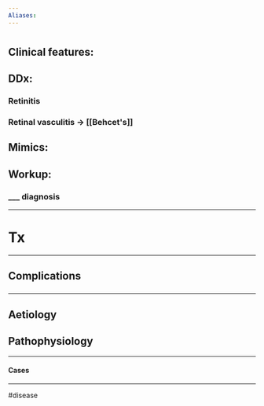 ```yaml
---
Aliases:
---
```

# 
## Clinical features:
###
## DDx:
### Retinitis
### Retinal vasculitis -> [[Behcet's]]
## Mimics:
###
## Workup:
### ___ diagnosis
---
# Tx

---
## Complications
###

---
## Aetiology
## Pathophysiology

---
#### Cases


---
#disease 